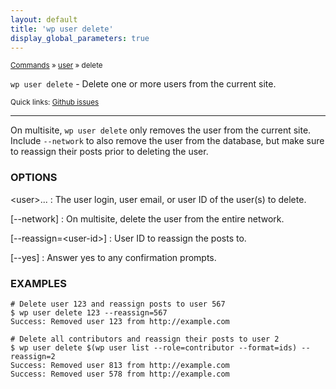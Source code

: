 ```yaml
---
layout: default
title: 'wp user delete'
display_global_parameters: true
---
```


<small>[Commands](/commands/) &raquo; [user](/commands/user/) &raquo; delete</small>

`wp user delete` - Delete one or more users from the current site.

<small>Quick links: <a href="https://github.com/wp-cli/wp-cli/issues?q=is%3Aopen+label%3Acommand%3Auser-delete+sort%3Aupdated-desc">Github issues</a></small>

<hr />

On multisite, `wp user delete` only removes the user from the current
site. Include `--network` to also remove the user from the database, but
make sure to reassign their posts prior to deleting the user.

### OPTIONS

&lt;user&gt;...
: The user login, user email, or user ID of the user(s) to delete.

[\--network]
: On multisite, delete the user from the entire network.

[\--reassign=&lt;user-id&gt;]
: User ID to reassign the posts to.

[\--yes]
: Answer yes to any confirmation prompts.

### EXAMPLES

    # Delete user 123 and reassign posts to user 567
    $ wp user delete 123 --reassign=567
    Success: Removed user 123 from http://example.com

    # Delete all contributors and reassign their posts to user 2
    $ wp user delete $(wp user list --role=contributor --format=ids) --reassign=2
    Success: Removed user 813 from http://example.com
    Success: Removed user 578 from http://example.com



